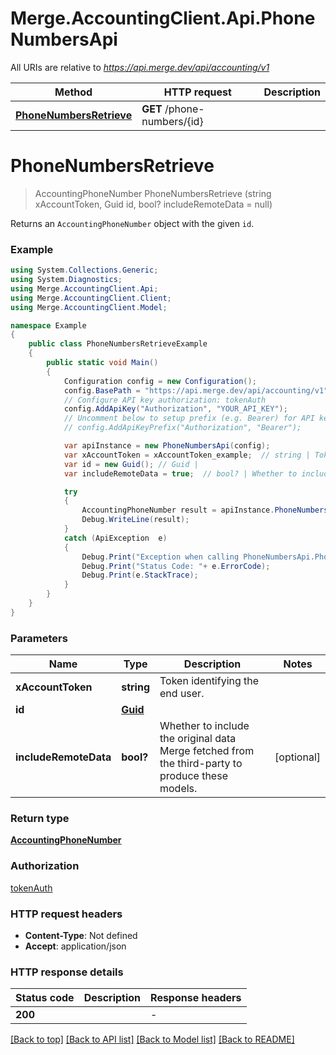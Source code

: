 # Merge.AccountingClient.Api.PhoneNumbersApi

All URIs are relative to *https://api.merge.dev/api/accounting/v1*

Method | HTTP request | Description
------------- | ------------- | -------------
[**PhoneNumbersRetrieve**](PhoneNumbersApi.md#phonenumbersretrieve) | **GET** /phone-numbers/{id} | 


<a name="phonenumbersretrieve"></a>
# **PhoneNumbersRetrieve**
> AccountingPhoneNumber PhoneNumbersRetrieve (string xAccountToken, Guid id, bool? includeRemoteData = null)



Returns an `AccountingPhoneNumber` object with the given `id`.

### Example
```csharp
using System.Collections.Generic;
using System.Diagnostics;
using Merge.AccountingClient.Api;
using Merge.AccountingClient.Client;
using Merge.AccountingClient.Model;

namespace Example
{
    public class PhoneNumbersRetrieveExample
    {
        public static void Main()
        {
            Configuration config = new Configuration();
            config.BasePath = "https://api.merge.dev/api/accounting/v1";
            // Configure API key authorization: tokenAuth
            config.AddApiKey("Authorization", "YOUR_API_KEY");
            // Uncomment below to setup prefix (e.g. Bearer) for API key, if needed
            // config.AddApiKeyPrefix("Authorization", "Bearer");

            var apiInstance = new PhoneNumbersApi(config);
            var xAccountToken = xAccountToken_example;  // string | Token identifying the end user.
            var id = new Guid(); // Guid | 
            var includeRemoteData = true;  // bool? | Whether to include the original data Merge fetched from the third-party to produce these models. (optional) 

            try
            {
                AccountingPhoneNumber result = apiInstance.PhoneNumbersRetrieve(xAccountToken, id, includeRemoteData);
                Debug.WriteLine(result);
            }
            catch (ApiException  e)
            {
                Debug.Print("Exception when calling PhoneNumbersApi.PhoneNumbersRetrieve: " + e.Message );
                Debug.Print("Status Code: "+ e.ErrorCode);
                Debug.Print(e.StackTrace);
            }
        }
    }
}
```

### Parameters

Name | Type | Description  | Notes
------------- | ------------- | ------------- | -------------
 **xAccountToken** | **string**| Token identifying the end user. | 
 **id** | [**Guid**](Guid.md)|  | 
 **includeRemoteData** | **bool?**| Whether to include the original data Merge fetched from the third-party to produce these models. | [optional] 

### Return type

[**AccountingPhoneNumber**](AccountingPhoneNumber.md)

### Authorization

[tokenAuth](../README.md#tokenAuth)

### HTTP request headers

 - **Content-Type**: Not defined
 - **Accept**: application/json


### HTTP response details
| Status code | Description | Response headers |
|-------------|-------------|------------------|
| **200** |  |  -  |

[[Back to top]](#) [[Back to API list]](../README.md#documentation-for-api-endpoints) [[Back to Model list]](../README.md#documentation-for-models) [[Back to README]](../README.md)

